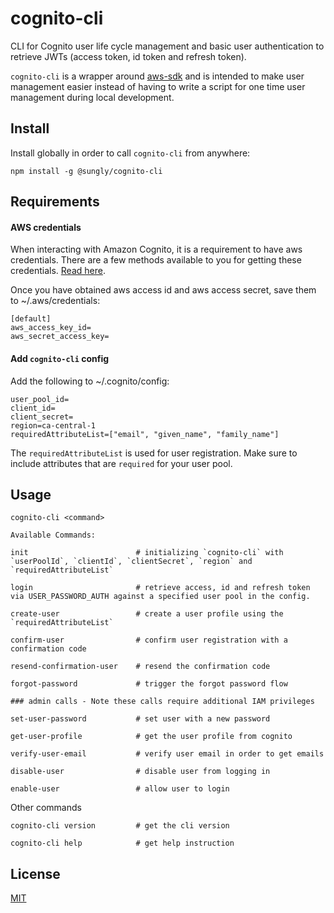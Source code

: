 # cognito-cli

CLI for Cognito user life cycle management and basic user authentication to retrieve JWTs (access token, id token and refresh token).

`cognito-cli` is a wrapper around [aws-sdk](https://docs.aws.amazon.com/AWSJavaScriptSDK/latest/AWS/CognitoIdentityServiceProvider.html#constructor-property) and is intended to make user management easier instead of having to write a script for one time user management during local development.

## Install

Install globally in order to call `cognito-cli` from anywhere:

```
npm install -g @sungly/cognito-cli
```

## Requirements

#### AWS credentials

When interacting with Amazon Cognito, it is a requirement to have aws credentials. There are a few methods available to you for getting these credentials. [Read here](https://docs.aws.amazon.com/general/latest/gr/aws-sec-cred-types.html).

Once you have obtained aws access id and aws access secret, save them to ~/.aws/credentials:

```
[default]
aws_access_key_id=
aws_secret_access_key=
```

#### Add `cognito-cli` config

Add the following to ~/.cognito/config:

```
user_pool_id=
client_id=
client_secret=
region=ca-central-1
requiredAttributeList=["email", "given_name", "family_name"]
```

The `requiredAttributeList` is used for user registration. Make sure to include attributes that are `required` for your user pool.

## Usage

```
cognito-cli <command>

Available Commands:

init                        # initializing `cognito-cli` with `userPoolId`, `clientId`, `clientSecret`, `region` and `requiredAttributeList`

login                       # retrieve access, id and refresh token via USER_PASSWORD_AUTH against a specified user pool in the config.

create-user                 # create a user profile using the `requiredAttributeList`

confirm-user                # confirm user registration with a confirmation code

resend-confirmation-user    # resend the confirmation code

forgot-password             # trigger the forgot password flow

### admin calls - Note these calls require additional IAM privileges

set-user-password           # set user with a new password

get-user-profile            # get the user profile from cognito

verify-user-email           # verify user email in order to get emails

disable-user                # disable user from logging in

enable-user                 # allow user to login

```

Other commands

```
cognito-cli version         # get the cli version

cognito-cli help            # get help instruction
```

## License

[MIT](https://vjpr.mit-license.org/)
